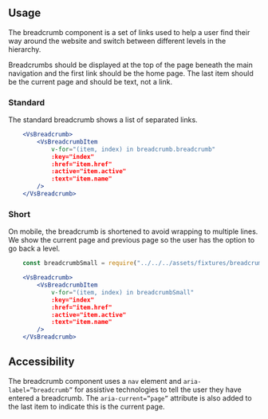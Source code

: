 ## Usage
The breadcrumb component is a set of links used to help a user find their way around the website and switch between different levels in the hierarchy. 

Breadcrumbs should be displayed at the top of the page beneath the main navigation and the first link should be the home page. The last item should be the current page and should be text, not a link. 

### Standard
The standard breadcrumb shows a list of separated links. 

```jsx
    <VsBreadcrumb>
        <VsBreadcrumbItem
            v-for="(item, index) in breadcrumb.breadcrumb"
            :key="index"
            :href="item.href"
            :active="item.active"
            :text="item.name"
        />
    </VsBreadcrumb>
```

### Short
On mobile, the breadcrumb is shortened to avoid wrapping to multiple lines. We show the current page and previous page so the user has the option to go back a level. 

```jsx
    const breadcrumbSmall = require("../../../assets/fixtures/breadcrumb/breadcrumb-mobile.json");

    <VsBreadcrumb>
        <VsBreadcrumbItem
            v-for="(item, index) in breadcrumbSmall"
            :key="index"
            :href="item.href"
            :active="item.active"
            :text="item.name"
        />
    </VsBreadcrumb>
```

## Accessibility
The breadcrumb component uses a `nav` element and `aria-label=”breadcrumb”` for assistive technologies to tell the user they have entered a breadcrumb. The `aria-current=”page”` attribute is also added to the last item to indicate this is the current page.
